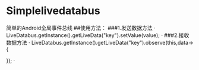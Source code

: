 # Simplelivedatabus
简单的Android全局事件总线
##使用方法：
###1.发送数据方法
·
LiveDatabus.getInstance().getLiveData("key").setValue(value);
·
###2.接收数据方法
·
LiveDatabus.getInstance().getLiveData("key").observe(this,data->{
  
});
·
